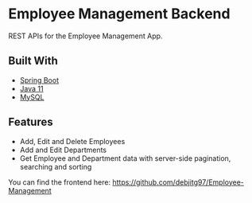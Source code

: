 # Employee Management Backend

REST APIs for the Employee Management App. 

## Built With

* [Spring Boot](https://spring.io/projects/spring-boot)
* [Java 11](https://www.java.com/en/)
* [MySQL](https://www.mysql.com/)

## Features

* Add, Edit and Delete Employees
* Add and Edit Departments
* Get Employee and Department data with server-side pagination, searching and sorting

You can find the frontend here: https://github.com/debjitg97/Employee-Management
